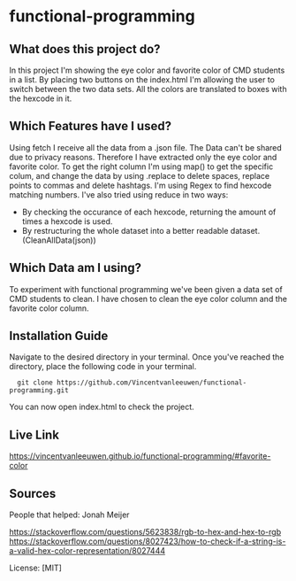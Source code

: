 # functional-programming

## What does this project do?
In this project I'm showing the eye color and favorite color of CMD students in a list. By placing two buttons on the index.html I'm allowing the user to switch between the two data sets. All the colors are translated to boxes with the hexcode in it.

## Which Features have I used?
Using fetch I receive all the data from a .json file. The Data can't be shared due to privacy reasons. Therefore I have extracted only the eye color and favorite color.
To get the right column I'm using map() to get the specific colum, and change the data by using .replace to delete spaces, replace points to commas and delete hashtags.
I'm using Regex to find hexcode matching numbers. 
I've also tried using reduce in two ways: 
- By checking the occurance of each hexcode, returning the amount of times a hexcode is used. 
- By restructuring the whole dataset into a better readable dataset. (CleanAllData(json))

## Which Data am I using?
To experiment with functional programming we've been given a data set of CMD students to clean. I have chosen to clean the eye color column and the favorite color column.

## Installation Guide

Navigate to the desired directory in your terminal. Once you've reached the directory, place the following code in your terminal.
```terminal
  git clone https://github.com/Vincentvanleeuwen/functional-programming.git
```
You can now open index.html to check the project.

## Live Link
https://vincentvanleeuwen.github.io/functional-programming/#favorite-color

## Sources
People that helped: Jonah Meijer

https://stackoverflow.com/questions/5623838/rgb-to-hex-and-hex-to-rgb
https://stackoverflow.com/questions/8027423/how-to-check-if-a-string-is-a-valid-hex-color-representation/8027444


License: [MIT]
